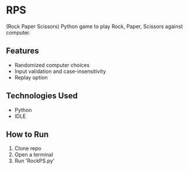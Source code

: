 # RPS
(Rock Paper Scissors)
Python game to play Rock, Paper, Scissors against computer. 

## Features
- Randomized computer choices
- Input validation and case-insensitivity
- Replay option

## Technologies Used
- Python
- IDLE

## How to Run
1. Clone repo
2. Open a terminal
3. Run 'RockPS.py'
